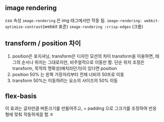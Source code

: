 
## image rendering
css 속성 `image-rendering` 은 img 태그에서만 작동 됨.
`image-rendering: webkit-optimize-contrast`(webkit 표준)
`image-rendering :crisp-edges` (크롬) 

## transform / position 차이
1. position은 포지셔닝, transform은 디자인 모션의 차이
transform을 이용하면, 태그의 순서나 위치는 그대로지만, 비주얼적으로 이동만 함.
단순 위치 조정은 transform, 목적의 명확성(배치라던가)이 있다면 position
2. position 50% 는 왼쪽 가장자리부터 전체 너비의 50프로 이동
3. transform 50%는 이동하려는 요소의 사이즈의 50% 이동
## flex-basis 
이 효과는 글자만큼 버튼크기를 만들어주고, + padding 으로 그크기를 조정하여 반응형에 맞춰 작동하게끔 함.ㅎ
